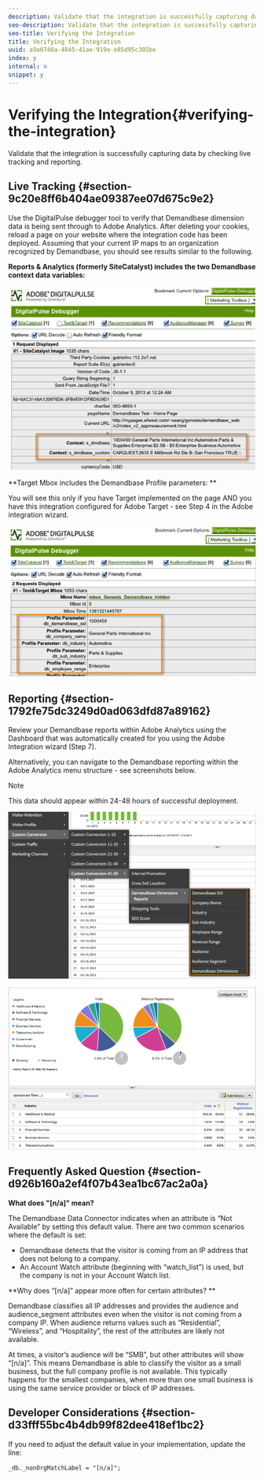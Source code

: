 ```yaml
---
description: Validate that the integration is successfully capturing data by checking live tracking and reporting.
seo-description: Validate that the integration is successfully capturing data by checking live tracking and reporting.
seo-title: Verifying the Integration
title: Verifying the Integration
uuid: a9a0746a-4845-41ae-919e-e85d95c305be
index: y
internal: n
snippet: y
---
```


# Verifying the Integration{#verifying-the-integration}

Validate that the integration is successfully capturing data by checking live tracking and reporting.

## Live Tracking {#section-9c20e8ff6b404ae09387ee07d675c9e2}

Use the DigitalPulse debugger tool to verify that Demandbase dimension data is being sent through to Adobe Analytics. After deleting your cookies, reload a page on your website where the integration code has been deployed. Assuming that your current IP maps to an organization recognized by Demandbase, you should see results similar to the following.

**Reports & Analytics (formerly SiteCatalyst) includes the two Demandbase context data variables:**

![](assets/debugger1.png)

**Target Mbox includes the Demandbase Profile parameters: **

You will see this only if you have Target implemented on the page AND you have this integration configured for Adobe Target - see Step 4 in the Adobe integration wizard.

![](assets/debugger2.png)

## Reporting {#section-1792fe75dc3249d0ad063dfd87a89162}

Review your Demandbase reports within Adobe Analytics using the Dashboard that was automatically created for you using the Adobe Integration wizard (Step 7).

Alternatively, you can navigate to the Demandbase reporting within the Adobe Analytics menu structure - see screenshots below.

>[!NOTE]
>
>This data should appear within 24-48 hours of successful deployment.

![](assets/reporting1.png)

![](assets/reporting2.png)

## Frequently Asked Question {#section-d926b160a2ef4f07b43ea1bc67ac2a0a}

**What does "[n/a]" mean?**

The Demandbase Data Connector indicates when an attribute is “Not Available” by setting this default value. There are two common scenarios where the default is set:

* Demandbase detects that the visitor is coming from an IP address that does not belong to a company. 
* An Account Watch attribute (beginning with “watch_list”) is used, but the company is not in your Account Watch list.

**Why does “[n/a]” appear more often for certain attributes? **

Demandbase classifies all IP addresses and provides the audience and audience_segment attributes even when the visitor is not coming from a company IP. When audience returns values such as “Residential”, “Wireless”, and “Hospitality”, the rest of the attributes are likely not available.

At times, a visitor’s audience will be “SMB”, but other attributes will show “[n/a]”. This means Demandbase is able to classify the visitor as a small business, but the full company profile is not available. This typically happens for the smallest companies, when more than one small business is using the same service provider or block of IP addresses.

## Developer Considerations {#section-d33fff55bc4b4db99f82dee418ef1bc2}

If you need to adjust the default value in your implementation, update the line:

```
_db._nonOrgMatchLabel = "[n/a]";
```

